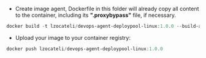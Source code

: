 - Create image agent, Dockerfile in this folder will already copy all content to the container, including its **".proxybypass"** file, if necessary.

```powershell
docker build -t lzocateli/devops-agent-deploypool-linux:1.0.0 --build-arg Env_HttpProxy=proxy.mydomain.com:80 --build-arg Env_NoProxy=mydns.com .
```
- Upload your image to your container registry:

```powershell
docker push lzocateli/devops-agent-deploypool-linux:1.0.0
```

